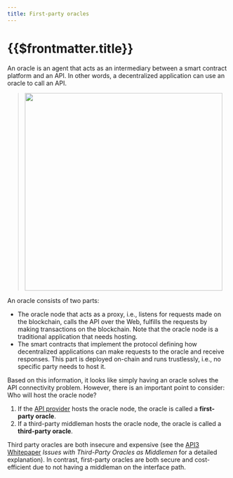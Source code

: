 ```yaml
---
title: First-party oracles
---
```


# {{$frontmatter.title}}

<TOC class="table-of-contents" :include-level="[2,3]" />

An oracle is an agent that acts as an intermediary between a smart contract
platform and an API. In other words, a decentralized application can use an
oracle to call an API.

> <img src="../assets/images/oracle.png" width="450px"/>

An oracle consists of two parts:

- The oracle node that acts as a proxy, i.e., listens for requests made on the
  blockchain, calls the API over the Web, fulfills the requests by making
  transactions on the blockchain. Note that the oracle node is a traditional
  application that needs hosting.
- The smart contracts that implement the protocol defining how decentralized
  applications can make requests to the oracle and receive responses. This part
  is deployed on-chain and runs trustlessly, i.e., no specific party needs to
  host it.

Based on this information, it looks like simply having an oracle solves the API
connectivity problem. However, there is an important point to consider: Who will
host the oracle node?

1. If the [API provider](./apis.md#api-provider) hosts the oracle node, the
   oracle is called a **first-party oracle**.
2. If a third-party middleman hosts the oracle node, the oracle is called a
   **third-party oracle**.

<!-- _See our article,
First-Party vs Third-Party Oracles
for a comparison of the two types of oracles._ -->

Third party oracles are both insecure and expensive (see the
<a href="/api3-whitepaper-v1.0.3.pdf#Issues%20with%20Third-Party%20Oracles%20as%20Middlemen" target="_api3-whitepaper">API3
Whitepaper</a> _Issues with Third-Party Oracles as Middlemen_ for a detailed
explanation). In contrast, first-party oracles are both secure and
cost-efficient due to not having a middleman on the interface path.
